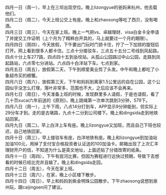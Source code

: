 四月一日（周一），早上在三坝出现空位。晚上lizongyue的爸妈来杭州，他去载他们。</br>
四月二日（周二），今天上班公交上有座。晚上和zhaosong等吃了西贝，没有喝酒。</br>
四月三日（周三），今天在家上班。晚上一气把vs、卓越理财、visa白金卡全申请了并提交工作证明（上个月为了精粹白开具的，马上就要过一个月的期限）。</br>
四月四日（周四），今天放假，下午要出门玩时门锁卡住，拧了一下加锁的旋钮后打开。网上看到很多人都卡住。三点十分接驳车，三点五十五分二号线到凤起路。四点十分上车277路，四点四十五到岳坟站。从孤山公园路过中山公园，走路到凤起路站，六点零七分进站。六点四十白洋站下车。七点到家。</br>
四月五日（周五），放假第二天，下午到顺爱美业剪了头发。中午和晚上都吃了小象超市买的螃蟹。</br>
四月六日（周六），放假第三天，下午和妈妈到离家1.5公里远的自在公园，这个公园似乎没怎么打理，落叶非常多，范围也不大，之后应该不会再来。</br>
四月七日（周日），今天准备上班的时候，发现群里多人请假，于是也请假，看了几十页xucai六年前送的《原则》，晚上跳绳第一次单次跳到3分钟，579下。</br>
四月八日（周一），上午下雨，八点14分打到车，APP显示9分钟能到，但实际上29分车才到。走的是古墩路，九点十二分到公司楼下。晚上和dingsida走到地铁站回家。</br>
四月九日（周二)，早上白洋上车有座。晚上lizongyue又加班，而且自己下班也较迟，自己地铁回家。</br>
四月十日（周三），早上接驳车有座，白洋地铁有座。晚上和lizongyue到加油站加油100元，用掉了支付宝合格投资者认证送的100加油卡。邮箱出现了上次汇丰理财开户的信，不知道为什么是英文地址，上面还贴了分错改寄的纸条。</br>
四月十一日（周四），下午有拔河比赛，但因为赛程进行远快过预期，导致下去想看的时候已经比完并且输了。晚上和dingsida走回。</br>
四月十二日（周五），今天在家上班。</br>
四月十三日（周六），在家，晚上小区楼下散步。</br>
四月十四日（周日），早上和妈妈到紫金明珠公园散步。下午zhaosong说想到泉州玩，跟caijingsen问了建议。</br>
